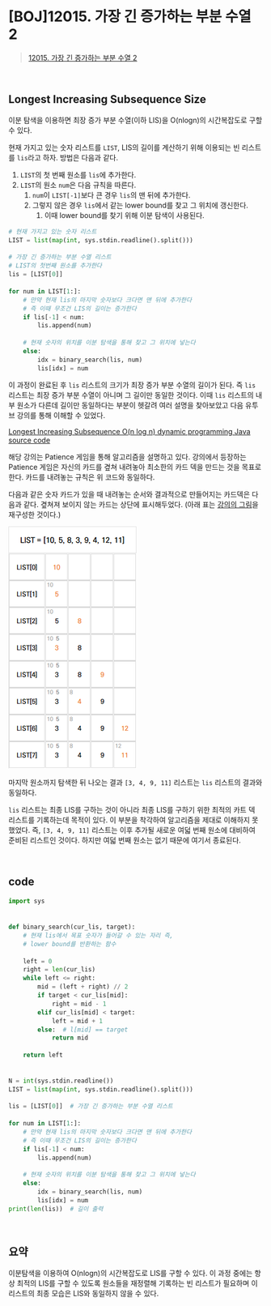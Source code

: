 # [BOJ]12015. 가장 긴 증가하는 부분 수열 2

> [12015. 가장 긴 증가하는 부분 수열 2](https://www.acmicpc.net/problem/12015)

<br>

## Longest Increasing Subsequence Size

이분 탐색을 이용하면 최장 증가 부분 수열(이하 LIS)을 O(nlogn)의 시간복잡도로 구할 수 있다.

현재 가지고 있는 숫자 리스트를 `LIST`, LIS의 길이를 계산하기 위해 이용되는 빈 리스트를 `lis`라고 하자. 방법은 다음과 같다.

1. `LIST`의 첫 번째 원소를 `lis`에 추가한다.
2. `LIST`의 원소 `num`은 다음 규칙을 따른다.
   1. `num`이 `LIST[-1]`보다 큰 경우 `lis`의 맨 뒤에 추가한다.
   2. 그렇지 않은 경우 `lis`에서 같는 lower bound를 찾고 그 위치에 갱신한다.
      1. 이때 lower bound를 찾기 위해 이분 탐색이 사용된다. 

```python
# 현재 가지고 있는 숫자 리스트
LIST = list(map(int, sys.stdin.readline().split()))

# 가장 긴 증가하는 부분 수열 리스트
# LIST의 첫번째 원소를 추가한다
lis = [LIST[0]]  

for num in LIST[1:]:
    # 만약 현재 lis의 마지막 숫자보다 크다면 맨 뒤에 추가한다
    # 즉 이때 무조건 LIS의 길이는 증가한다
    if lis[-1] < num:
        lis.append(num)

    # 현재 숫자의 위치를 이분 탐색을 통해 찾고 그 위치에 넣는다
    else:
        idx = binary_search(lis, num)
        lis[idx] = num
```

이 과정이 완료된 후 `lis` 리스트의 크기가 최장 증가 부분 수열의 길이가 된다. 즉 `lis` 리스트는 최장 증가 부분 수열이 아니며 그 길이만 동일한 것이다. 이때 `lis` 리스트의 내부 원소가 다른데 길이만 동일하다는 부분이 헷갈려 여러 설명을 찾아보았고 다음 유투브 강의를 통해 이해할 수 있었다.

[Longest Increasing Subsequence O(n log n) dynamic programming Java source code](https://youtu.be/22s1xxRvy28)

해당 강의는 Patience 게임을 통해 알고리즘을 설명하고 있다. 강의에서 등장하는 Patience 게임은 자신의 카드를 곂쳐 내려놓아 최소한의 카드 덱을 만드는 것을 목표로 한다. 카드를 내려놓는 규칙은 위 코드와 동일하다.

다음과 같은 숫자 카드가 있을 때 내려놓는 순서와 결과적으로 만들어지는 카드덱은 다음과 같다. 곂쳐져 보이지 않는 카드는 상단에 표시해두었다. (아래 표는 [강의의 그림](https://youtu.be/22s1xxRvy28?t=124)을 재구성한 것이다.)

![image-20211226192753791](12015.assets/image-20211226192753791.png)

마지막 원소까지 탐색한 뒤 나오는 결과 `[3, 4, 9, 11]` 리스트는 `lis` 리스트의 결과와 동일하다. 

`lis` 리스트는 최종 LIS를 구하는 것이 아니라 최종 LIS를 구하기 위한 최적의 카트 덱 리스트를 기록하는데 목적이 있다. 이 부분을 착각하여 알고리즘을 제대로 이해하지 못했었다. 즉, `[3, 4, 9, 11]` 리스트는 이후 추가될 새로운 여덟 번째 원소에 대비하여 준비된 리스트인 것이다. 하지만 여덟 번째 원소는 없기 때문에 여기서 종료된다.

<br>

## code

```python
import sys


def binary_search(cur_lis, target):
    # 현재 lis에서 목표 숫자가 들어갈 수 있는 자리 즉,
    # lower bound를 반환하는 함수

    left = 0
    right = len(cur_lis)
    while left <= right:
        mid = (left + right) // 2
        if target < cur_lis[mid]:
            right = mid - 1
        elif cur_lis[mid] < target:
            left = mid + 1
        else:  # l[mid] == target
            return mid

    return left


N = int(sys.stdin.readline())
LIST = list(map(int, sys.stdin.readline().split()))

lis = [LIST[0]]  # 가장 긴 증가하는 부분 수열 리스트

for num in LIST[1:]:
    # 만약 현재 lis의 마지막 숫자보다 크다면 맨 뒤에 추가한다
    # 즉 이때 무조건 LIS의 길이는 증가한다
    if lis[-1] < num:
        lis.append(num)

    # 현재 숫자의 위치를 이분 탐색을 통해 찾고 그 위치에 넣는다
    else:
        idx = binary_search(lis, num)
        lis[idx] = num
print(len(lis))  # 길이 출력
```

<br>

## 요약

이분탐색을 이용하여 O(nlogn)의 시간복잡도로 LIS를 구할 수 있다. 이 과정 중에는 항상 최적의 LIS를 구할 수 있도록 원소들을 재정렬해 기록하는 빈 리스트가 필요하며 이 리스트의 최종 모습은 LIS와 동일하지 않을 수 있다.